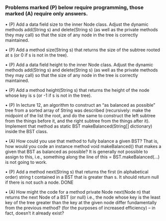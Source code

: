 ### Problems marked (P) below require programming, those marked (A) require only answers.
• (P) Add a data field size to the inner Node class. Adjust the dynamic methods
add(String s) and delete(String s) (as well as the private methods they
may call) so that the size of any node in the tree is correctly maintained.

• (P) Add a method size(String s) that returns the size of the subtree rooted
at s (or 0 if s is not in the tree).

• (P) Add a data field height to the inner Node class. Adjust the dynamic methods
add(String s) and delete(String s) (as well as the private methods they
may call) so that the size of any node in the tree is correctly maintained.

• (P) Add a method height(String s) that returns the height of the node whose
key is s (or -1 if s is not in the tree).

• (P) In lecture 12, an algorithm to construct an “as balanced as possible” tree from
a sorted array of String was described (recursively: make the midpoint of the
list the root, and do the same to construct the left subtree from the things before it,
and the right subtree from the things after it). Implement that method as static
BST makeBalanced(String[] dictionary) inside the BST class.

• (A) How could you use that method to fully balance a given BST? That is, how would you code an instance method void makeBalanced() that makes a given that BST as balanced as possible? It is generally not possible to assign to this, i.e.,
 something along the line of this = BST.makeBalanced(...) is not going to
work.


• (P) Add a method next(String s) that returns the first (in alphabetical order)
string t contained in a BST that is greater than s. It should return null if there is
not such a node.
DONE


• (A) How might the code for a method private Node next(Node n) that returns the next Node of a BST (or null) i.e., the node whose key is the least key of the tree greater than the key at the given node differ fundamentally from the previous method? (for the purposes of increased efficiency) – in fact, doesn’t it already exist?